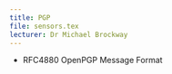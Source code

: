 ```yaml
---
title: PGP
file: sensors.tex
lecturer: Dr Michael Brockway
---
```

* RFC4880 OpenPGP Message Format
